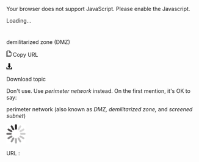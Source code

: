 Your browser does not support JavaScript. Please enable the Javascript.

Loading...

# 

demilitarized zone (DMZ)

![Copy URL](demilitarized-zone-dmz_files/Copy.png)
Copy URL

![Download](demilitarized-zone-dmz_files/Download.png)

Download topic

Don't use. Use *perimeter network* instead. On the first mention, it's OK to say:

perimeter network (also known as *DMZ, demilitarized zone,* and *screened subnet*)

![In progress](demilitarized-zone-dmz_files/activity-large.gif)

URL :
